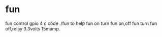 # fun
fun control gpio 4 c code
./fun to help fun on turn fun on,off fun turn fun off,relay 3.3volts 15mamp.
